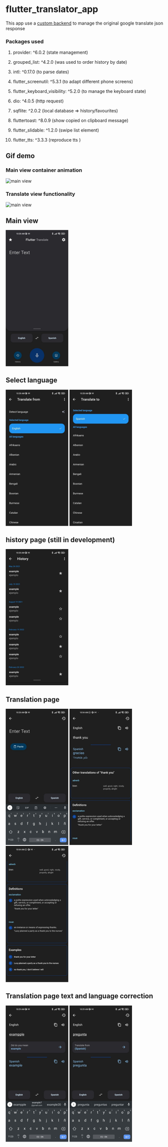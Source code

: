 # flutter_translator_app

This app use a [custom backend](https://github.com/camilo1498/google_translate_api) to manage the original google translate json response

### Packages used

1) provider: ^6.0.2  (state management)

2) grouped_list: ^4.2.0 (was used to order history by date)

3) intl: ^0.17.0 (to parse dates)

4) flutter_screenutil: ^5.3.1 (to adapt different phone screens)

5) flutter_keyboard_visibility: ^5.2.0 (to manage the keyboard state)

6) dio: ^4.0.5 (http request)

7) sqflite: ^2.0.2 (local database => history/favourites)

8) fluttertoast: ^8.0.9 (show copied on clipboard message)

9) flutter_slidable: ^1.2.0 (swipe list element)

10) flutter_tts: ^3.3.3 (reproduce tts )

## Gif demo

### Main view container animation

<p float="left"> 
   <img src="https://github.com/camilo1498/flutter_translate_app/blob/main/app_screenshots/video1.gif" alt="main view" title="custom view" width="200"/> 
</p>

### Translate view functionality

<p float="left"> 
   <img src="https://github.com/camilo1498/flutter_translate_app/blob/main/app_screenshots/video2.gif" alt="main view" title="custom view" width="200"/> 
</p>

## Main view

<p float="left"> 
   <img src="https://github.com/camilo1498/flutter_translate_app/blob/main/app_screenshots/1.jpg" alt="main view" title="custom view" width="200"/> 
</p>

## Select language 

<p float="left"> 
   <img src="https://github.com/camilo1498/flutter_translate_app/blob/main/app_screenshots/2.jpg" alt="main view" title="custom view" width="200"/> 
   <img src="https://github.com/camilo1498/flutter_translate_app/blob/main/app_screenshots/3.jpg" alt="main view" title="custom view" width="200"/> 
</p>

## history page (still in development)

<p float="left"> 
   <img src="https://github.com/camilo1498/flutter_translate_app/blob/main/app_screenshots/4.jpg" alt="main view" title="custom view" width="200"/>
</p>

## Translation page

<p float="left"> 
   <img src="https://github.com/camilo1498/flutter_translate_app/blob/main/app_screenshots/5.jpg" alt="main view" title="custom view" width="200"/> 
   <img src="https://github.com/camilo1498/flutter_translate_app/blob/main/app_screenshots/9.jpg" alt="main view" title="custom view" width="200"/> 
   <img src="https://github.com/camilo1498/flutter_translate_app/blob/main/app_screenshots/10.jpg" alt="main view" title="custom view" width="200"/> 
</p>

## Translation page text and language correction

<p float="left"> 
   <img src="https://github.com/camilo1498/flutter_translate_app/blob/main/app_screenshots/7.jpg" alt="main view" title="custom view" width="200"/> 
   <img src="https://github.com/camilo1498/flutter_translate_app/blob/main/app_screenshots/8.jpg" alt="main view" title="custom view" width="200"/> 
</p>
